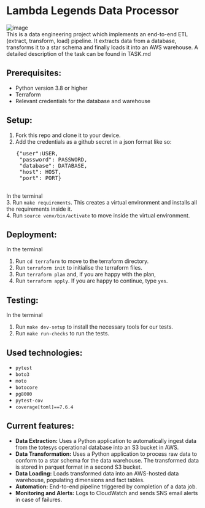# Lambda Legends Data Processor

![image](https://github.com/user-attachments/assets/14441100-dd62-4cd1-97b9-916e26561466)\
This is a data engineering project which implements an end-to-end ETL (extract, transform, load) pipeline. 
It extracts data from a database, transforms it to a star schema and finally loads it into an AWS warehouse. 
A detailed description of the task can be found in TASK.md 

## Prerequisites:
- Python version 3.8 or higher
- Terraform 
- Relevant credentials for the database and warehouse

## Setup:
1. Fork this repo and clone it to your device.
2. Add the credentials as a github secret in a json format like so:
 <pre>
   {"user":USER,
    "password": PASSWORD,
    "database": DATABASE,
    "host": HOST,
    "port": PORT}
 </pre>
In the terminal\
3. Run ```make requirements```. This creates a virtual environment and installs all the requirements inside it.\
4. Run ```source venv/bin/activate``` to move inside the virtual environment.

## Deployment:
In the terminal
1. Run ```cd terraform``` to move to the terraform directory.
2. Run ```terraform init``` to initialise the terraform files.
3. Run ```terraform plan``` and, if you are happy with the plan,
4. Run ```terraform apply```. If you are happy to continue, type ```yes```.

## Testing:
In the terminal
1. Run ```make dev-setup``` to install the necessary tools for our tests.
2. Run ```make run-checks``` to run the tests.

## Used technologies:
- ```pytest```
- ```boto3```
- ```moto```
- ```botocore```
- ```pg8000```
- ```pytest-cov```
- ```coverage[toml]==7.6.4```

## Current features:
- **Data Extraction:** Uses a Python application to automatically ingest data from the totesys operational database into an S3 bucket in AWS.
- **Data Transformation:** Uses a Python application to process raw data to conform to a star schema for the data warehouse. The transformed data is stored in parquet format in a second S3 bucket.
- **Data Loading:** Loads transformed data into an AWS-hosted data warehouse, populating dimensions and fact tables.
- **Automation:** End-to-end pipeline triggered by completion of a data job.
- **Monitoring and Alerts:** Logs to CloudWatch and sends SNS email alerts in case of  failures.

